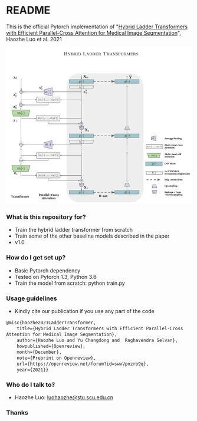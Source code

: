 # README #

This is the official Pytorch implementation of 
"[Hybrid Ladder Transformers with Efficient Parallel-Cross Attention for Medical Image Segmentation](https://openreview.net/forum?id=swvVpnzro9q)", Haozhe Luo et al. 2021

![hylt](model.png)
### What is this repository for? ###

* Train the hybrid ladder transformer from scratch
* Train some of the other baseline models described in the paper
* v1.0

### How do I get set up? ###

* Basic Pytorch dependency
* Tested on Pytorch 1.3, Python 3.6 
* Train the model from scratch: 
python train.py

### Usage guidelines ###

* Kindly cite our publication if you use any part of the code
```
@misc{haozhe2021LadderTransformer,
 	title={Hybrid Ladder Transformers with Efficient Parallel-Cross Attention for Medical Image Segmentation},
	author={Haozhe Luo and Yu Changdong and  Raghavendra Selvan},
	howpublished={Openreview},
	month={December},
 	note={Preprint on Openreview},
	url={https://openreview.net/forum?id=swvVpnzro9q},
	year={2021}}
```

### Who do I talk to? ###

* Haozhe Luo: luohaozhe@stu.scu.edu.cn

### Thanks 


